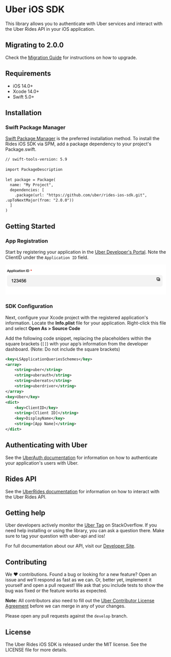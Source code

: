# Uber iOS SDK

This library allows you to authenticate with Uber services and  interact with the Uber Rides API in your iOS application.

## Migrating to 2.0.0
Check the [Migration Guide](./documentation/migration-guide-2.0.0.md) for instructions on how to upgrade.

## Requirements

- iOS 14.0+
- Xcode 14.0+
- Swift 5.0+

## Installation

### Swift Package Manager
[Swift Package Manager](https://www.swift.org/documentation/package-manager/) is the preferred installation method. To install the Rides iOS SDK via SPM, add a package dependency to your project's Package.swift.

```
// swift-tools-version: 5.9

import PackageDescription

let package = Package(
  name: "My Project",
  dependencies: [
    .package(url: "https://github.com/uber/rides-ios-sdk.git", .upToNextMajor(from: "2.0.0"))
  ]
)
```


## Getting Started

### App Registration
Start by registering your application in the [Uber Developer's Portal](https://developer.uber.com/dashboard/create). Note the ClientID under the `Application ID` field.
    <p align="center">
    <img src="img/client_id.png?raw=true" alt="Request Buttons Screenshot"/>
</p>


### SDK Configuration

Next, configure your Xcode project with the registered application's information. Locate the **Info.plist** file for your application. Right-click this file and select **Open As > Source Code**

Add the following code snippet, replacing the placeholders within the square brackets (`[]`) with your app’s information from the developer dashboard. (Note: Do not include the square brackets)

```xml
<key>LSApplicationQueriesSchemes</key>
<array>
    <string>uber</string>
    <string>uberauth</string>
    <string>ubereats</string>
    <string>uberdriver</string>
</array>
<key>Uber</key>
<dict>
    <key>ClientID</key>
    <string>[Client ID]</string>
    <key>DisplayName</key>
    <string>[App Name]</string>
</dict>
```

## Authenticating with Uber
See the [UberAuth documentation](./Sources/UberAuth/README.md) for information on how to authenticate your application's users with Uber.


## Rides API
See the [UberRides documentation](./Sources/UberRides/README.md) for information on how to interact with the Uber Rides API.



## Getting help

Uber developers actively monitor the [Uber Tag](http://stackoverflow.com/questions/tagged/uber-api) on StackOverflow. If you need help installing or using the library, you can ask a question there. Make sure to tag your question with uber-api and ios!

For full documentation about our API, visit our [Developer Site](https://developer.uber.com/).

## Contributing

We :heart: contributions. Found a bug or looking for a new feature? Open an issue and we'll respond as fast as we can. Or, better yet, implement it yourself and open a pull request! We ask that you include tests to show the bug was fixed or the feature works as expected.

**Note:** All contributors also need to fill out the [Uber Contributor License Agreement](http://t.uber.com/cla) before we can merge in any of your changes.

Please open any pull requests against the `develop` branch.

## License

The Uber Rides iOS SDK is released under the MIT license. See the LICENSE file for more details.
